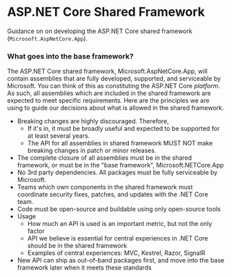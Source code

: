 ASP.NET Core Shared Framework
=============================

Guidance on on developing the ASP.NET Core shared framework (`Microsoft.AspNetCore.App`).

### What goes into the base framework?

The ASP.NET Core shared framework, Microsoft.AspNetCore.App, will contain assemblies that are fully developed, supported, and serviceable by Microsoft. You can think of this as constituting the ASP.NET Core *platform*. As such, all assemblies which are included in the shared framework are expected to meet specific requirements. Here are the principles we are using to guide our decisions about what is allowed in the 
shared framework.

* Breaking changes are highly discouraged. Therefore, 
  * If it's in, it must be broadly useful and expected to be supported for at least several years.
  * The API for all assemblies in shared framework MUST NOT make breaking changes in patch or minor releases.
* The complete closure of all assemblies must be in the shared framework, or must be in the "base framework", Microsoft.NETCore.App
* No 3rd party dependencies. All packages must be fully serviceable by Microsoft.
* Teams which own components in the shared framework must coordinate security fixes, patches, and updates with the .NET Core team.
* Code must be open-source and buildable using only open-source tools
* Usage
   * How much an API is used is an important metric, but not the only factor
   * API we believe is essential for central experiences in .NET Core should be in the shared framework
   * Examples of central experiences: MVC, Kestrel, Razor, SignalR
* New API can ship as out-of-band packages first, and move into the base framework later when it meets these standards
